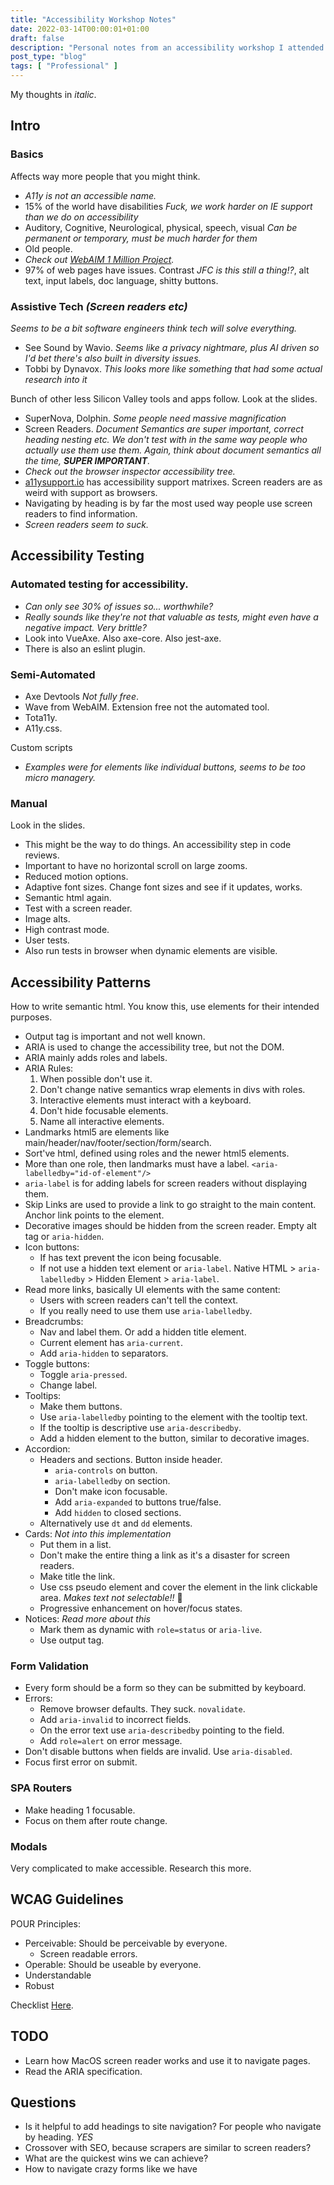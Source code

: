 ```yaml
---
title: "Accessibility Workshop Notes"
date: 2022-03-14T00:00:01+01:00
draft: false
description: "Personal notes from an accessibility workshop I attended."
post_type: "blog"
tags: [ "Professional" ]
---
```


My thoughts in *italic*.

## Intro

### Basics

Affects way more people that you might think.

* *A11y is not an accessible name.*
* 15% of the world have disabilities *Fuck, we work harder on IE support than we do on accessibility*
* Auditory, Cognitive, Neurological, physical, speech, visual *Can be permanent or temporary, must be much harder for them*
* Old people.
* *Check out [WebAIM 1 Million Project](https://webaim.org/projects/million/).*
* 97% of web pages have issues. Contrast *JFC is this still a thing!?*, alt text, input labels, doc language, shitty buttons.

### Assistive Tech *(Screen readers etc)*

*Seems to be a bit software engineers think tech will solve everything.*

* See Sound by Wavio. *Seems like a privacy nightmare, plus AI driven so I'd bet there's also built in diversity issues.*
* Tobbi by Dynavox. *This looks more like something that had some actual research into it*

Bunch of other less Silicon Valley tools and apps follow. Look at the slides.

* SuperNova, Dolphin. *Some people need massive magnification*
* Screen Readers. *Document Semantics are super important, correct heading nesting etc. We don't test with in the same way people who actually use them use them. Again, think about document semantics all the time, **SUPER IMPORTANT**.*
* *Check out the browser inspector accessibility tree.*
* [a11ysupport.io](https://a11ysupport.io) has accessibility support matrixes. Screen readers are as weird with support as browsers.
* Navigating by heading is by far the most used way people use screen readers to find information.
* *Screen readers seem to suck.*

## Accessibility Testing

### Automated testing for accessibility.

* *Can only see 30% of issues so... worthwhile?*
* *Really sounds like they're not that valuable as tests, might even have a negative impact. Very brittle?*
* Look into VueAxe. Also axe-core. Also jest-axe.
* There is also an eslint plugin.

### Semi-Automated

* Axe Devtools *Not fully free*.
* Wave from WebAIM. Extension free not the automated tool.
* Tota11y.
* A11y.css.

Custom scripts

* *Examples were for elements like individual buttons, seems to be too micro managery.*

### Manual

Look in the slides.

* This might be the way to do things. An accessibility step in code reviews.
* Important to have no horizontal scroll on large zooms.
* Reduced motion options.
* Adaptive font sizes. Change font sizes and see if it updates, works.
* Semantic html again.
* Test with a screen reader.
* Image alts.
* High contrast mode.
* User tests.
* Also run tests in browser when dynamic elements are visible.

## Accessibility Patterns

How to write semantic html. You know this, use elements for their intended purposes.

* Output tag is important and not well known.
* ARIA is used to change the accessibility tree, but not the DOM.
* ARIA mainly adds roles and labels.
* ARIA Rules:
	1. When possible don't use it.
	2. Don't change native semantics wrap elements in divs with roles.
	3. Interactive elements must interact with a keyboard.
	4. Don't hide focusable elements.
	5. Name all interactive elements.
* Landmarks html5 are elements like main/header/nav/footer/section/form/search.
* Sort've html, defined using roles and the newer html5 elements.
* More than one role, then landmarks must have a label. `<aria-labelledby="id-of-element"/>`
* `aria-label` is for adding labels for screen readers without displaying them.
* Skip Links are used to provide a link to go straight to the main content. Anchor link points to the element.
* Decorative images should be hidden from the screen reader. Empty alt tag or `aria-hidden`.
* Icon buttons:
	* If has text prevent the icon being focusable.
	* If not use a hidden text element or `aria-label`. Native HTML > `aria-labelledby` > Hidden Element > `aria-label`.
* Read more links, basically UI elements with the same content:
	* Users with screen readers can't tell the context.
	* If you really need to use them use `aria-labelledby`.
* Breadcrumbs:
	* Nav and label them. Or add a hidden title element.
	* Current element has `aria-current`.
	* Add `aria-hidden` to separators.
* Toggle buttons:
	* Toggle `aria-pressed`.
	* Change label.
* Tooltips:
	* Make them buttons.
	* Use `aria-labelledby` pointing to the element with the tooltip text.
	* If the tooltip is descriptive use `aria-describedby`.
	* Add a hidden element to the button, similar to decorative images.
* Accordion:
	* Headers and sections. Button inside header.
		* `aria-controls` on button.
		* `aria-labelledby` on section.
		* Don't make icon focusable.
		* Add `aria-expanded` to buttons true/false.
		* Add `hidden` to closed sections.
	* Alternatively use `dt` and `dd` elements.
* Cards: *Not into this implementation*
	* Put them in a list.
	* Don't make the entire thing a link as it's a disaster for screen readers.
	* Make title the link.
	* Use css pseudo element and cover the element in the link clickable area. *Makes text not selectable!!* 😬
	* Progressive enhancement on hover/focus states.
* Notices: *Read more about this*
	* Mark them as dynamic with `role=status` or `aria-live`.
	* Use output tag.

### Form Validation

* Every form should be a form so they can be submitted by keyboard.
* Errors:
	* Remove browser defaults. They suck. `novalidate`.
	* Add `aria-invalid` to incorrect fields.
	* On the error text use `aria-describedby` pointing to the field.
	* Add `role=alert` on error message.
* Don't disable buttons when fields are invalid. Use `aria-disabled`.
* Focus first error on submit.

### SPA Routers

* Make heading 1 focusable.
* Focus on them after route change.

### Modals

Very complicated to make accessible. Research this more.

## WCAG Guidelines

POUR Principles:

* Perceivable: Should be perceivable by everyone.
	* Screen readable errors.
* Operable: Should be useable by everyone.
* Understandable
* Robust

Checklist [Here](https://a11yproject.com/checklist).

## TODO
* Learn how MacOS screen reader works and use it to navigate pages.
* Read the ARIA specification.

## Questions
* Is it helpful to add headings to site navigation? For people who navigate by heading. *YES*
* Crossover with SEO, because scrapers are similar to screen readers?
* What are the quickest wins we can achieve?
* How to navigate crazy forms like we have
